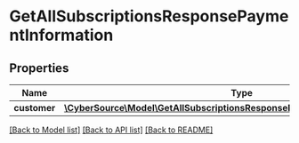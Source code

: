 # GetAllSubscriptionsResponsePaymentInformation

## Properties
Name | Type | Description | Notes
------------ | ------------- | ------------- | -------------
**customer** | [**\CyberSource\Model\GetAllSubscriptionsResponsePaymentInformationCustomer**](GetAllSubscriptionsResponsePaymentInformationCustomer.md) |  | [optional] 

[[Back to Model list]](../README.md#documentation-for-models) [[Back to API list]](../README.md#documentation-for-api-endpoints) [[Back to README]](../README.md)


